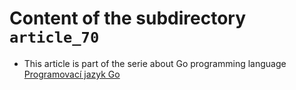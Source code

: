 # Content of the subdirectory `article_70`

  * This article is part of the serie about Go programming language
  [Programovací jazyk Go](https://www.root.cz/serialy/programovaci-jazyk-go/)

